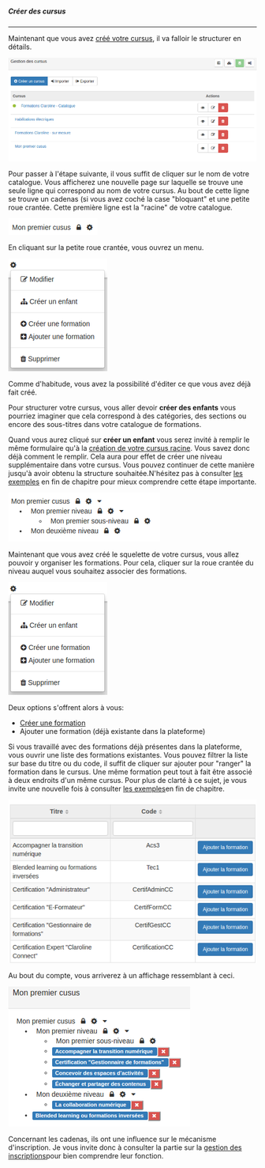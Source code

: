 ##### Créer des cursus
---
Maintenant que vous avez [créé votre cursus](admin-cursus.md), il va falloir le structurer en détails.

![](images/cursus-fig29.png)

Pour passer à l'étape suivante, il vous suffit de cliquer sur le nom de votre catalogue. Vous afficherez une nouvelle page sur laquelle se trouve une seule ligne qui correspond au nom de votre cursus. Au bout de cette ligne se trouve un cadenas (si vous avez coché la case "bloquant" et une petite roue crantée. Cette première ligne est la "racine" de votre catalogue.

![](images/cursus-fig32.png)

En cliquant sur la petite roue crantée, vous ouvrez un menu.

![](images/cursus-fig33.png)

Comme d'habitude, vous avez la possibilité d'éditer ce que vous avez déjà fait créé.

Pour structurer votre cursus, vous aller devoir **créer des enfants** vous pourriez imaginer que cela correspond à des catégories, des sections ou encore des sous-titres dans votre catalogue de formations.

Quand vous aurez cliqué sur **créer un enfant** vous serez invité à remplir le même formulaire qu'à la [création de votre cursus racine](admin-cursus.md). Vous savez donc déjà comment le remplir. Cela aura pour effet de créer une niveau supplémentaire dans votre cursus. Vous pouvez continuer de cette manière jusqu'à avoir obtenu la structure souhaitée.N'hésitez pas à consulter [les exemples](examples.md) en fin de chapitre pour mieux comprendre cette étape importante.

![](images/cursus-fig34.png)

Maintenant que vous avez créé le squelette de votre cursus, vous allez pouvoir y organiser les formations. Pour cela, cliquer sur la roue crantée du niveau auquel vous souhaitez associer des formations.

![](images/cursus-fig33.png)

Deux options s'offrent alors à vous:

*    [Créer une formation](create-trainings.md)
*    Ajouter une formation (déjà existante dans la plateforme)

Si vous travaillé avec des formations déjà présentes dans la plateforme, vous ouvrir une liste des formations existantes. Vous pouvez filtrer la liste sur base du titre ou du code, il suffit de cliquer sur ajouter pour "ranger" la formation dans le cursus. Une même formation peut tout à fait être associé à deux endroits d'un même cursus. Pour plus de clarté à ce sujet, je vous invite une nouvelle fois à consulter [les exemples](examples.md)en fin de chapitre.

![](images/cursus-fig38.png)

Au bout du compte, vous arriverez à un affichage ressemblant à ceci.

![](images/cursus-fig40.png)

Concernant les cadenas, ils ont une influence sur le mécanisme d'inscription. Je vous invite donc à consulter la partie sur la [gestion des inscriptions](examples.md)pour bien comprendre leur fonction.



